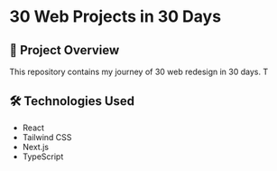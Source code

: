 # 30 Web Projects in 30 Days

## 🚀 Project Overview

This repository contains my journey of 30 web redesign in 30 days. T

## 🛠️ Technologies Used

- React
- Tailwind CSS
- Next.js
- TypeScript
